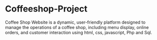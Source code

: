 # Coffeeshop-Project
Coffee Shop Website is a dynamic, user-friendly platform designed to manage the operations of a coffee shop, including menu display, online orders, and customer interaction using html, css, javascript, Php and Sql.
